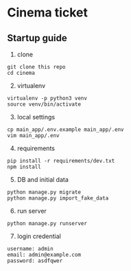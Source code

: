 # Cinema ticket

## Startup guide

1. clone

```
git clone this repo
cd cinema
```

2. virtualenv

```
virtualenv -p python3 venv
source venv/bin/activate
```

3. local settings

```
cp main_app/.env.example main_app/.env
vim main_app/.env
```

4. requirements

```
pip install -r requirements/dev.txt
npm install
```

5. DB and initial data

```
python manage.py migrate
python manage.py import_fake_data
```

6. run server

```
python manage.py runserver
```

7. login credential
```
username: admin
email: admin@example.com
password: asdfqwer
```
